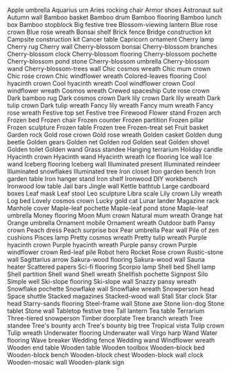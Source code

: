 Apple umbrella
Aquarius urn
Aries rocking chair
Armor shoes
Astronaut suit
Autumn wall
Bamboo basket
Bamboo drum
Bamboo flooring
Bamboo lunch box
Bamboo stopblock
Big festive tree
Blossom-viewing lantern
Blue rose crown
Blue rose wreath
Bonsai shelf
Brick fence
Bridge construction kit
Campsite construction kit
Cancer table
Capricorn ornament
Cherry lamp
Cherry rug
Cherry wall
Cherry-blossom bonsai
Cherry-blossom branches
Cherry-blossom clock
Cherry-blossom flooring
Cherry-blossom pochette
Cherry-blossom pond stone
Cherry-blossom umbrella
Cherry-blossom wand
Cherry-blossom-trees wall
Chic cosmos wreath
Chic mum crown
Chic rose crown
Chic windflower wreath
Colored-leaves flooring
Cool hyacinth crown
Cool hyacinth wreath
Cool windflower crown
Cool windflower wreath
Cosmos wreath
Crewed spaceship
Cute rose crown
Dark bamboo rug
Dark cosmos crown
Dark lily crown
Dark lily wreath
Dark tulip crown
Dark tulip wreath
Fancy lily wreath
Fancy mum wreath
Fancy rose wreath
Festive top set
Festive tree
Firewood
Flower stand
Frozen arch
Frozen bed
Frozen chair
Frozen counter
Frozen partition
Frozen pillar
Frozen sculpture
Frozen table
Frozen tree
Frozen-treat set
Fruit basket
Garden rock
Gold rose crown
Gold rose wreath
Golden casket
Golden dung beetle
Golden gears
Golden net
Golden rod
Golden seat
Golden shovel
Golden toilet
Golden wand
Grass standee
Hanging terrarium
Holiday candle
Hyacinth crown
Hyacinth wand
Hyacinth wreath
Ice flooring
Ice wall
Ice wand
Iceberg flooring
Iceberg wall
Illuminated present
Illuminated reindeer
Illuminated snowflakes
Illuminated tree
Iron closet
Iron garden bench
Iron garden table
Iron hanger stand
Iron shelf
Ironwood DIY workbench
Ironwood low table
Jail bars
Jingle wall
Kettle bathtub
Large cardboard boxes
Leaf mask
Leaf stool
Leo sculpture
Libra scale
Lily crown
Lily wreath
Log bed
Lovely cosmos crown
Lucky gold cat
Lunar lander
Magazine rack
Manhole cover
Maple-leaf pochette
Maple-leaf pond stone
Maple-leaf umbrella
Money flooring
Moon
Mum crown
Natural mum wreath
Orange hat
Orange umbrella
Ornament mobile
Ornament wreath
Outdoor bath
Pansy crown
Peach dress
Peach surprise box
Pear umbrella
Pear wall
Pile of zen cushions
Pisces lamp
Pretty cosmos wreath
Pretty tulip wreath
Purple hyacinth crown
Purple hyacinth wreath
Purple pansy crown
Purple windflower crown
Red-leaf pile
Robot hero
Rocket
Rose crown
Rustic-stone wall
Sagittarius arrow
Sakura-wood flooring
Sakura-wood wall
Sauna heater
Scattered papers
Sci-fi flooring
Scorpio lamp
Shell bed
Shell lamp
Shell partition
Shell wand
Shell wreath
Shellfish pochette
Signpost
Silo
Simple well
Ski-slope flooring
Ski-slope wall
Snazzy pansy wreath
Snowflake pochette
Snowflake wall
Snowflake wreath
Snowperson head
Space shuttle
Stacked magazines
Stacked-wood wall
Stall
Star clock
Star head
Starry-sands flooring
Steel-frame wall
Stone axe
Stone lion-dog
Stone tablet
Stone wall
Tabletop festive tree
Tall lantern
Tea table
Terrarium
Three-tiered snowperson
Timber doorplate
Tree branch wreath
Tree standee
Tree's bounty arch
Tree's bounty big tree
Tropical vista
Tulip crown
Tulip wreath
Underwater flooring
Underwater wall
Virgo harp
Wand
Water flooring
Wave breaker
Wedding fence
Wedding wand
Windflower wreath
Wooden end table
Wooden table
Wooden toolbox
Wooden-block bed
Wooden-block bench
Wooden-block chest
Wooden-block wall clock
Wooden-mosaic wall
Wooden-plank sign
